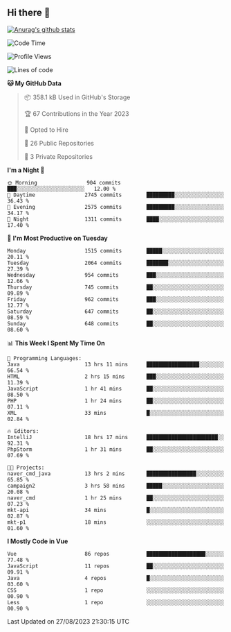 ## Hi there 👋

[![Anurag's github stats](https://github-readme-stats.vercel.app/api?username=Songwonseok)](https://github.com/anuraghazra/github-readme-stats)



<!--START_SECTION:waka-->
![Code Time](http://img.shields.io/badge/Code%20Time-2%2C481%20hrs%2022%20mins-blue)

![Profile Views](http://img.shields.io/badge/Profile%20Views-1-blue)

![Lines of code](https://img.shields.io/badge/From%20Hello%20World%20I%27ve%20Written-35.0%20million%20lines%20of%20code-blue)

**🐱 My GitHub Data** 

> 📦 358.1 kB Used in GitHub's Storage 
 > 
> 🏆 67 Contributions in the Year 2023
 > 
> 💼 Opted to Hire
 > 
> 📜 26 Public Repositories 
 > 
> 🔑 3 Private Repositories 
 > 
**I'm a Night 🦉** 

```text
🌞 Morning                904 commits         ███░░░░░░░░░░░░░░░░░░░░░░   12.00 % 
🌆 Daytime                2745 commits        █████████░░░░░░░░░░░░░░░░   36.43 % 
🌃 Evening                2575 commits        █████████░░░░░░░░░░░░░░░░   34.17 % 
🌙 Night                  1311 commits        ████░░░░░░░░░░░░░░░░░░░░░   17.40 % 
```
📅 **I'm Most Productive on Tuesday** 

```text
Monday                   1515 commits        █████░░░░░░░░░░░░░░░░░░░░   20.11 % 
Tuesday                  2064 commits        ███████░░░░░░░░░░░░░░░░░░   27.39 % 
Wednesday                954 commits         ███░░░░░░░░░░░░░░░░░░░░░░   12.66 % 
Thursday                 745 commits         ██░░░░░░░░░░░░░░░░░░░░░░░   09.89 % 
Friday                   962 commits         ███░░░░░░░░░░░░░░░░░░░░░░   12.77 % 
Saturday                 647 commits         ██░░░░░░░░░░░░░░░░░░░░░░░   08.59 % 
Sunday                   648 commits         ██░░░░░░░░░░░░░░░░░░░░░░░   08.60 % 
```


📊 **This Week I Spent My Time On** 

```text
💬 Programming Languages: 
Java                     13 hrs 11 mins      █████████████████░░░░░░░░   66.54 % 
HTML                     2 hrs 15 mins       ███░░░░░░░░░░░░░░░░░░░░░░   11.39 % 
JavaScript               1 hr 41 mins        ██░░░░░░░░░░░░░░░░░░░░░░░   08.50 % 
PHP                      1 hr 24 mins        ██░░░░░░░░░░░░░░░░░░░░░░░   07.11 % 
XML                      33 mins             █░░░░░░░░░░░░░░░░░░░░░░░░   02.84 % 

🔥 Editors: 
IntelliJ                 18 hrs 17 mins      ███████████████████████░░   92.31 % 
PhpStorm                 1 hr 31 mins        ██░░░░░░░░░░░░░░░░░░░░░░░   07.69 % 

🐱‍💻 Projects: 
naver_cmd_java           13 hrs 2 mins       ████████████████░░░░░░░░░   65.85 % 
campaign2                3 hrs 58 mins       █████░░░░░░░░░░░░░░░░░░░░   20.08 % 
naver_cmd                1 hr 25 mins        ██░░░░░░░░░░░░░░░░░░░░░░░   07.23 % 
mkt-api                  34 mins             █░░░░░░░░░░░░░░░░░░░░░░░░   02.87 % 
mkt-p1                   18 mins             ░░░░░░░░░░░░░░░░░░░░░░░░░   01.60 % 
```

**I Mostly Code in Vue** 

```text
Vue                      86 repos            ███████████████████░░░░░░   77.48 % 
JavaScript               11 repos            ██░░░░░░░░░░░░░░░░░░░░░░░   09.91 % 
Java                     4 repos             █░░░░░░░░░░░░░░░░░░░░░░░░   03.60 % 
CSS                      1 repo              ░░░░░░░░░░░░░░░░░░░░░░░░░   00.90 % 
Less                     1 repo              ░░░░░░░░░░░░░░░░░░░░░░░░░   00.90 % 
```




 Last Updated on 27/08/2023 21:30:15 UTC
<!--END_SECTION:waka-->
